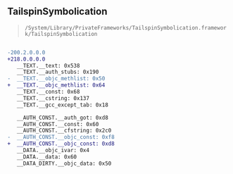 ## TailspinSymbolication

> `/System/Library/PrivateFrameworks/TailspinSymbolication.framework/TailspinSymbolication`

```diff

-200.2.0.0.0
+218.0.0.0.0
   __TEXT.__text: 0x538
   __TEXT.__auth_stubs: 0x190
-  __TEXT.__objc_methlist: 0x50
+  __TEXT.__objc_methlist: 0x64
   __TEXT.__const: 0x68
   __TEXT.__cstring: 0x137
   __TEXT.__gcc_except_tab: 0x18

   __AUTH_CONST.__auth_got: 0xd8
   __AUTH_CONST.__const: 0x60
   __AUTH_CONST.__cfstring: 0x2c0
-  __AUTH_CONST.__objc_const: 0xf8
+  __AUTH_CONST.__objc_const: 0xd8
   __DATA.__objc_ivar: 0x4
   __DATA.__data: 0x60
   __DATA_DIRTY.__objc_data: 0x50

```
